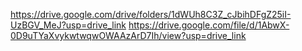 https://drive.google.com/drive/folders/1dWUh8C3Z_cJbihDFgZ25iI-UzBGV_MeJ?usp=drive_link
https://drive.google.com/file/d/1AbwX-0D9uTYaXvykwtwqwOWAAzArD7Ih/view?usp=drive_link
